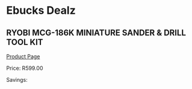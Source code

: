 
# Ebucks Dealz
## RYOBI MCG-186K MINIATURE SANDER & DRILL TOOL KIT
[Product Page](https://www.ebucks.com/web/shop/productSelected.do?prodId=257406420&catId=336131644)

Price: R599.00

Savings: 


	